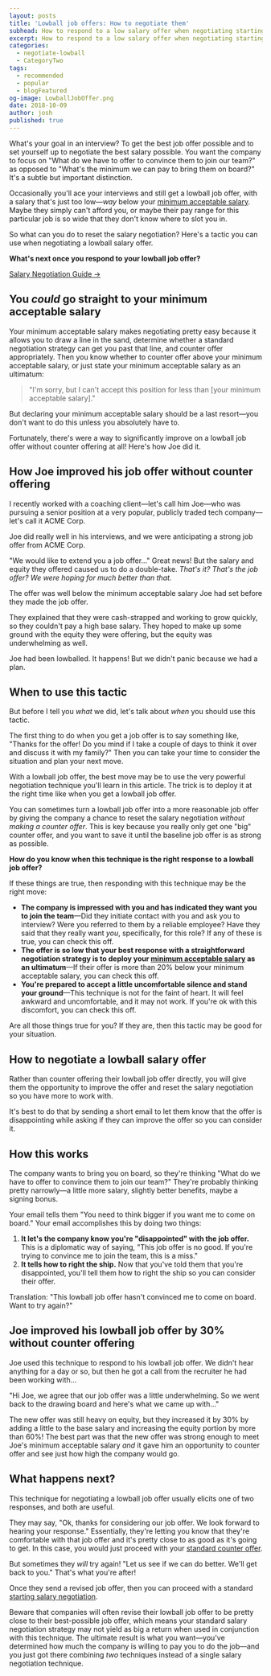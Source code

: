 ```yaml
---
layout: posts
title: 'Lowball job offers: How to negotiate them'
subhead: How to respond to a low salary offer when negotiating starting salary
excerpt: How to respond to a low salary offer when negotiating starting salary
categories:
  - negotiate-lowball
  - CategoryTwo
tags:
  - recommended
  - popular
  - blogFeatured
og-image: LowballJobOffer.png
date: 2018-10-09
author: josh
published: true
---
```

What's your goal in an interview? To get the best job offer possible and to set yourself up to negotiate the best salary possible. You want the company to focus on "What do we have to offer to convince them to join our team?" as opposed to "What's the minimum we can pay to bring them on board?" It's a subtle but important distinction.

Occasionally you'll ace your interviews and still get a lowball job offer, with a salary that's just too low—*way* below your [minimum acceptable salary](/book/negotiate/what-is-your-minimum-acceptable-salary/). Maybe they simply can't afford you, or maybe their pay range for this particular job is so wide that they don't know where to slot you in.

So what can you do to reset the salary negotiation? Here's a tactic you can use when negotiating a lowball salary offer.

<div class="inline-ad hidden"></div>

<div class='guide-link'>
<p><strong>What's next once you respond to your lowball job offer?</strong></p>
<p><a href="/salary-negotiation-guide/">Salary Negotiation Guide →</a></p>
</div>

## You *could* go straight to your minimum acceptable salary

Your minimum acceptable salary makes negotiating pretty easy because it allows you to draw a line in the sand, determine whether a standard negotiation strategy can get you past that line, and counter offer appropriately. Then you know whether to counter offer above your minimum acceptable salary, or just state your minimum acceptable salary as an ultimatum:

> "I'm sorry, but I can't accept this position for less than [your minimum acceptable salary]."

But declaring your minimum acceptable salary should be a last resort—you don't want to do this unless you absolutely have to.

Fortunately, there's were a way to significantly improve on a lowball job offer without counter offering at all! Here's how Joe did it.

## How Joe improved his job offer without counter offering

I recently worked with a coaching client—let's call him Joe—who was pursuing a senior position at a very popular, publicly traded tech company—let's call it ACME Corp.

Joe did really well in his interviews, and we were anticipating a strong job offer from ACME Corp.

"We would like to extend you a job offer..." Great news! But the salary and equity they offered caused us to do a double-take. _That's it? That's the job offer? We were hoping for much better than that._

The offer was well below the minimum acceptable salary Joe had set before they made the job offer.

They explained that they were cash-strapped and working to grow quickly, so they couldn't pay a high base salary. They hoped to make up some ground with the equity they were offering, but the equity was underwhelming as well.

Joe had been lowballed. It happens! But we didn't panic because we had a plan.

## When to use this tactic

But before I tell you _what_ we did, let's talk about _when_ you should use this tactic.

The first thing to do when you get a job offer is to say something like, "Thanks for the offer! Do you mind if I take a couple of days to think it over and discuss it with my family?" Then you can take your time to consider the situation and plan your next move.

With a lowball job offer, the best move may be to use the very powerful negotiation technique you'll learn in this article. The trick is to deploy it at the right time like when you get a lowball job offer.

You can sometimes turn a lowball job offer into a more reasonable job offer by giving the company a chance to reset the salary negotiation _without making a counter offer_. This is key because you really only get one "big" counter offer, and you want to save it until the baseline job offer is as strong as possible.

**How do you know when this technique is the right response to a lowball job offer?**

If these things are true, then responding with this technique may be the right move:

<ul class="checklist my-6">
 <li><i class="fas fa-check-circle"></i><strong>The company is impressed with you and has indicated they want you to join the team</strong>—Did they initiate contact with you and ask you to interview? Were you referred to them by a reliable employee? Have they said that they really want <em>you</em>, specifically, for this role? If any of these is true, you can check this off.</li>
 <li><i class="fas fa-check-circle"></i><strong>The offer is so low that your best response with a straightforward negotiation strategy is to deploy your <a href="/book/negotiate/what-is-your-minimum-acceptable-salary/">minimum acceptable salary</a> as an ultimatum</strong>—If their offer is more than 20% below your minimum acceptable salary, you can check this off.</li>
 <li><i class="fas fa-check-circle"></i><strong>You're prepared to accept a little uncomfortable silence and stand your ground</strong>—This technique is not for the faint of heart. It will feel awkward and uncomfortable, and it may not work. If you're ok with this discomfort, you can check this off.</li>
</ul>

Are all those things true for you? If they are, then this tactic may be good for your situation.

## How to negotiate a lowball salary offer

Rather than counter offering their lowball job offer directly, you will give them the opportunity to improve the offer and reset the salary negotiation so you have more to work with.

It's best to do that by sending a short email to let them know that the offer is disappointing while asking if they can improve the offer so you can consider it.

<!--div class="email-block">
  <div class="masthead">
    <p><i class="fas fa-circle"></i><i class="fas fa-circle"></i><i class="fas fa-circle"></i></p>
  </div>
  <div class="email-header">
    <p>
			<strong><u>To:</u></strong> <strong>[Recruiter]</strong><br>
			<strong><u>Subject:</u></strong> <strong>[Your name]</strong> - My thoughts on <strong>[name of person who made the offer]</strong>'s verbal offer
		</p>
  </div>
  <div class="email-copy">
		<p>Hi <strong>[Recruiter name]</strong></p>
		<p><strong>[Company name]</strong> seems like a great company and this particular opportunity is an exciting one for me because I’m a great fit for <strong>[company name]</strong>'s needs right now and it’s a great chance for me to continue growing as a <strong>[job title you're pursuing]</strong>.</p>

		<p>Thank you for extending an offer. It is somewhat disappointing as it seems to be a bit below what I’ve seen for similar jobs in my market research. This is an exciting opportunity, but I want to be sure this move is a step forward for me in my career.</p>

		<p>Are there improvements that can be made to this offer so I can consider them?</p>

		<p>Thanks for your time!</p>

		<p><strong>[Your name]</strong><br>
		<strong>[Your email address]</strong></p>
  </div>
</div>

Replace all the **[bold text in brackets]** with your own details and this template should give you a great starting point. -->

## How this works

The company wants to bring you on board, so they're thinking "What do we have to offer to convince them to join our team?" They're probably thinking pretty narrowly—a little more salary, slightly better benefits, maybe a signing bonus.

Your email tells them "You need to think bigger if you want me to come on board." Your email accomplishes this by doing two things:

1. **It let's the company know you're "disappointed" with the job offer.** This is a diplomatic way of saying, "This job offer is no good. If you're trying to convince me to join the team, this is a miss."
2. **It tells how to right the ship.** Now that you've told them that you're disappointed, you'll tell them how to right the ship so you can consider their offer.

Translation: "This lowball job offer hasn't convinced me to come on board. Want to try again?"

## Joe improved his lowball job offer by 30% without counter offering

Joe used this technique to respond to his lowball job offer. We didn't hear anything for a day or so, but then he got a call from the recruiter he had been working with...

"Hi Joe, we agree that our job offer was a little underwhelming. So we went back to the drawing board and here's what we came up with..."

The new offer was still heavy on equity, but they increased it by 30% by adding a little to the base salary and increasing the equity portion by more than 60%! The best part was that the new offer was strong enough to meet Joe's minimum acceptable salary _and_ it gave him an opportunity to counter offer and see just how high the company would go.

## What happens next?

This technique for negotiating a lowball job offer usually elicits one of two responses, and both are useful.

They may say, "Ok, thanks for considering our job offer. We look forward to hearing your response." Essentially, they're letting you know that they're comfortable with that job offer and it's pretty close to as good as it's going to get. In this case, you would just proceed with your [standard counter offer](/salary-negotiation-script/).

But sometimes they _will_ try again! "Let us see if we can do better. We'll get back to you." That's what you're after!

Once they send a revised job offer, then you can proceed with a standard [starting salary negotiation](/book/negotiate/salary-negotiation-strategy-overview/). 

Beware that companies will often revise their lowball job offer to be pretty close to their best-possible job offer, which means your standard salary negotiation strategy may not yield as big a return when used in conjunction with this technique. The ultimate result is what you want—you've determined how much the company is willing to pay you to do the job—and you just got there combining *two* techniques instead of a single salary negotiation technique.

<div class="inline-ad hidden"></div>